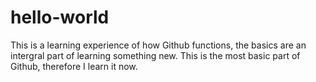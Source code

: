 # hello-world

This is a learning experience of how Github functions, the basics are an intergral part of learning something new.
This is the most basic part of Github, therefore I learn it now.
